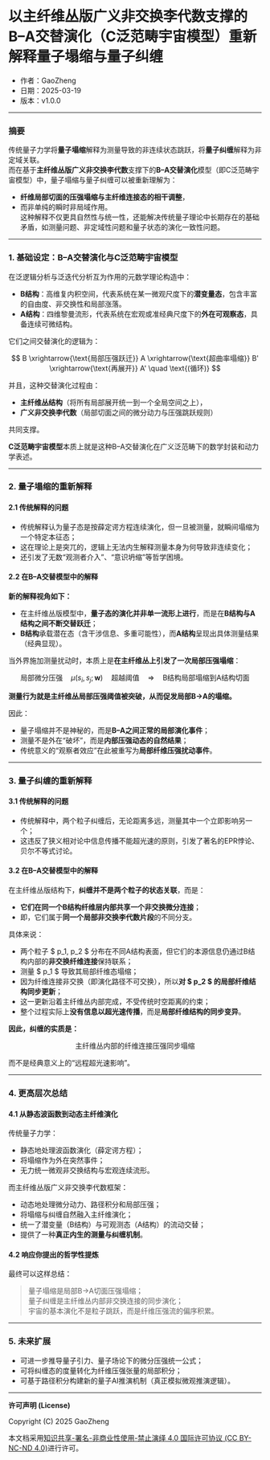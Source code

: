 # **以主纤维丛版广义非交换李代数支撑的B–A交替演化（C泛范畴宇宙模型）重新解释量子塌缩与量子纠缠**

- 作者：GaoZheng
- 日期：2025-03-19
- 版本：v1.0.0

---

### 摘要

传统量子力学将**量子塌缩**解释为测量导致的非连续状态跳跃，将**量子纠缠**解释为非定域关联。  
而在基于**主纤维丛版广义非交换李代数**支撑下的**B–A交替演化**模型（即C泛范畴宇宙模型）中，量子塌缩与量子纠缠可以被重新理解为：  
- **纤维局部切面的压强塌缩与主纤维连接态的相干调整**，  
- 而非单纯的瞬时非局域作用。  
这种解释不仅更具自然性与统一性，还能解决传统量子理论中长期存在的基础矛盾，如测量问题、非定域性问题和量子状态的演化一致性问题。

---

### 1. 基础设定：B–A交替演化与C泛范畴宇宙模型

在泛逻辑分析与泛迭代分析互为作用的元数学理论构造中：

- **B结构**：高维复内积空间，代表系统在某一微观尺度下的**潜变量态**，包含丰富的自由度、非交换性和局部涨落。
- **A结构**：四维黎曼流形，代表系统在宏观或准经典尺度下的**外在可观察态**，具备连续可微结构。

它们之间交替演化的逻辑为：

$$
B \xrightarrow{\text{局部压强跃迁}} A \xrightarrow{\text{超曲率塌缩}} B' \xrightarrow{\text{再展开}} A' \quad \text{(循环)}
$$

并且，这种交替演化过程由：

- **主纤维丛结构**（将所有局部展开统一到一个全局空间之上），
- **广义非交换李代数**（局部切面之间的微分动力与压强跳跃规则）

共同支撑。

**C泛范畴宇宙模型**本质上就是这种B–A交替演化在广义泛范畴下的数学封装和动力学表述。

---

### 2. 量子塌缩的重新解释

#### 2.1 传统解释的问题

- 传统解释认为量子态是按薛定谔方程连续演化，但一旦被测量，就瞬间塌缩为一个特定本征态；
- 这在理论上是突兀的，逻辑上无法内生解释测量本身为何导致非连续变化；
- 还引发了无数“观测者介入”、“意识坍缩”等哲学困境。

#### 2.2 在B–A交替模型中的解释

**新的解释视角如下：**

- 在主纤维丛版模型中，**量子态的演化并非单一流形上进行**，而是在**B结构与A结构之间不断交替跃迁**；
- **B结构**承载潜在态（含干涉信息、多重可能性），而**A结构**呈现出具体测量结果（经典显现）。

当外界施加测量扰动时，本质上是**在主纤维丛上引发了一次局部压强塌缩**：

$$
\text{局部微分压强} \quad \mu(s_i, s_j; \mathbf{w}) \quad \text{超越阈值} \quad \Rightarrow \quad \text{B结构局部塌缩到A结构切面}
$$

**测量行为就是主纤维丛局部压强阈值被突破，从而促发局部B→A的塌缩。**

因此：

- 量子塌缩并不是神秘的，而是**B–A之间正常的局部演化事件**；
- 测量不是外在“破坏”，而是**内部压强动态的自然结果**；
- 传统意义的“观察者效应”在此被重写为**局部纤维压强扰动事件**。

---

### 3. 量子纠缠的重新解释

#### 3.1 传统解释的问题

- 传统解释中，两个粒子纠缠后，无论距离多远，测量其中一个立即影响另一个；
- 这违反了狭义相对论中信息传播不能超光速的原则，引发了著名的EPR悖论、贝尔不等式讨论。

#### 3.2 在B–A交替模型中的解释

在主纤维丛版结构下，**纠缠并不是两个粒子的状态关联**，而是：

- **它们在同一个B结构纤维层内部共享一个非交换微分连接**；
- 即，它们属于**同一个局部非交换李代数片段**的不同分支。

具体来说：

- 两个粒子 $ p_1, p_2 $ 分布在不同A结构表面，但它们的本源信息仍通过B结构内部的**非交换纤维连接**保持联系；
- 测量 $ p_1 $ 导致其局部纤维态塌缩；
- 因为纤维连接非交换（即演化路径不可交换），所以**对 $ p_2 $ 的局部纤维结构同步更新**；
- 这一更新沿着主纤维丛内部完成，不受传统时空距离的约束；
- 整个过程实际上**没有信息以超光速传播**，而是**局部纤维结构的同步变异**。

**因此，纠缠的实质是：**

$$
\text{主纤维丛内部的纤维连接压强同步塌缩}
$$

而不是经典意义上的“远程超光速影响”。

---

### 4. 更高层次总结

#### 4.1 从静态波函数到动态主纤维演化

传统量子力学：

- 静态地处理波函数演化（薛定谔方程）；
- 将塌缩作为外在突然事件；
- 无力统一微观非交换结构与宏观连续流形。

而主纤维丛版广义非交换李代数框架：

- 动态地处理微分动力、路径积分和局部压强；
- 将塌缩与纠缠自然融入主纤维演化；
- 统一了潜变量（B结构）与可观测态（A结构）的流动交替；
- 提供了一种**真正内生的测量与纠缠机制**。

#### 4.2 响应你提出的哲学性提炼

最终可以这样总结：

> 量子塌缩是局部B→A切面压强塌缩；  
> 量子纠缠是主纤维丛内部非交换连接的同步演化；  
> 宇宙的基本演化不是粒子跳跃，而是纤维压强流的偏序积累。

---

### 5. 未来扩展

- 可进一步推导量子引力、量子场论下的微分压强统一公式；
- 可将纠缠态的度量转化为纤维压强张量的局部积分；
- 可基于路径积分构建新的量子AI推演机制（真正模拟微观推演逻辑）。

---

**许可声明 (License)**

Copyright (C) 2025 GaoZheng 

本文档采用[知识共享-署名-非商业性使用-禁止演绎 4.0 国际许可协议 (CC BY-NC-ND 4.0)](https://creativecommons.org/licenses/by-nc-nd/4.0/deed.zh-Hans)进行许可。
